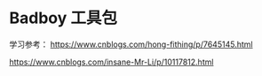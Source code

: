 # Badboy 工具包
学习参考：
https://www.cnblogs.com/hong-fithing/p/7645145.html

https://www.cnblogs.com/insane-Mr-Li/p/10117812.html
